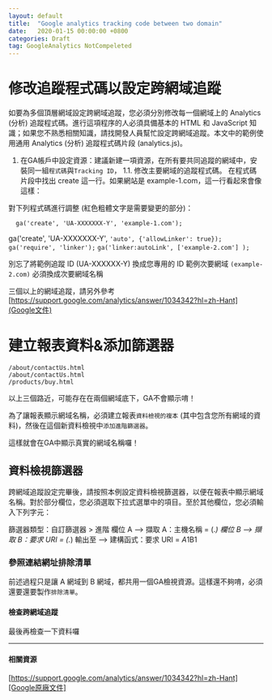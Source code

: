 ```yaml
---
layout: default
title:  "Google analytics tracking code between two domain"
date:   2020-01-15 00:00:00 +0800
categories: Draft
tag: GoogleAnalytics NotCompeleted
---
```


# 修改追蹤程式碼以設定跨網域追蹤
如要為多個頂層網域設定跨網域追蹤，您必須分別修改每一個網域上的 Analytics (分析) 追蹤程式碼。進行這項程序的人必須具備基本的 HTML 和 JavaScript 知識；如果您不熟悉相關知識，請找開發人員幫忙設定跨網域追蹤。本文中的範例使用通用 Analytics (分析) 追蹤程式碼片段 (analytics.js)。


1. 在GA帳戶中設定資源：建議新建一項資源，在所有要共同追蹤的網域中，安裝同一組`程式碼`與`Tracking ID`，
1.1. 修改主要網域的追蹤程式碼。
在程式碼片段中找出 create 這一行。如果網站是 example-1.com，這一行看起來會像這樣：


對下列程式碼進行調整 (紅色粗體文字是需要變更的部分)： 
```
  ga('create', 'UA-XXXXXXX-Y', 'example-1.com');

```
  ga('create', 'UA-XXXXXXX-Y', `'auto', {'allowLinker': true});`
  `ga('require', 'linker');`
  `ga('linker:autoLink', ['example-2.com'] );`

別忘了將範例追蹤 ID (UA-XXXXXX-Y) 換成您專用的 ID
範例次要網域 `(example-2.com)` 必須換成次要網域名稱

三個以上的網域追蹤，請另外參考[https://support.google.com/analytics/answer/1034342?hl=zh-Hant](Google文件)

# 建立報表資料&添加篩選器
```
/about/contactUs.html
/about/contactUs.html
/products/buy.html
```

以上三個路近，可能存在在兩個網域底下，GA不會顯示唷！

為了讓報表顯示網域名稱，必須建立報表`資料檢視的複本` (其中包含您所有網域的資料)，然後在這個新資料檢視中`添加進階篩選器`。

這樣就會在GA中顯示真實的網域名稱囉！


## 資料檢視篩選器
跨網域追蹤設定完畢後，請按照本例設定資料檢視篩選器，以便在報表中顯示網域名稱。對於部分欄位，您必須選取下拉式選單中的項目。至於其他欄位，您必須輸入下列字元：

篩選器類型：自訂篩選器 > 進階
欄位 A --> 擷取 A：主機名稱 = (.*)
欄位 B --> 擷取 B：要求 URI = (.*)
輸出至 --> 建構函式：要求 URI = $A1$B1

### 參照連結網址排除清單
前述過程只是讓 A 網域到 B 網域，都共用一個GA檢視資源。這樣還不夠唷，必須還要還要製作`排除清單`。


#### 檢查跨網域追蹤
最後再檢查一下資料囉

---

#### 相關資源
[https://support.google.com/analytics/answer/1034342?hl=zh-Hant][Google原廠文件]

